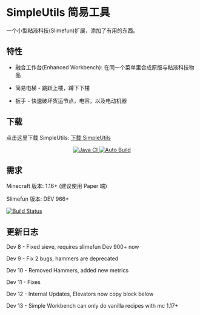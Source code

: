 # SimpleUtils 简易工具

一个小型粘液科技(Slimefun)扩展，添加了有用的东西。

## 特性

- 融合工作台(Enhanced Workbench): 在同一个菜单里合成原版与粘液科技物品

- 简易电梯 - 跳跃上楼，蹲下下楼

- 扳手 - 快速破坏货运节点，电容，以及电动机器

## 下载

点击这里下载 SimpleUtils: [下载 SimpleUtils](https://github.com/ybw0014/SimpleUtils-CN/actions/workflows/build.yml)

<p align="center">
  <a href="https://github.com/ybw0014/SimpleUtils-CN/actions/workflows/maven.yml">
    <img src="https://github.com/ybw0014/SimpleUtils-CN/actions/workflows/maven.yml/badge.svg" alt="Java CI"/>
  </a>

  <a href="https://github.com/ybw0014/SimpleUtils-CN/actions/workflows/build.yml">
    <img src="https://github.com/ybw0014/SimpleUtils-CN/actions/workflows/build.yml/badge.svg" alt="Auto Build"/>
  </a>
</p>

## 需求

Minecraft 版本: 1.16+ (建议使用 Paper 端)

Slimefun 版本: DEV 966+

[![Build Status](https://thebusybiscuit.github.io/builds/TheBusyBiscuit/Slimefun4/master/badge.svg)](https://thebusybiscuit.github.io/builds/TheBusyBiscuit/Slimefun4/master/)

## 更新日志

Dev 8 - Fixed sieve, requires slimefun Dev 900+ now

Dev 9 - Fix 2 bugs, hammers are deprecated

Dev 10 - Removed Hammers, added new metrics

Dev 11 - Fixes

Dev 12 - Internal Updates, Elevators now copy block below

Dev 13 - Simple Workbench can only do vanilla recipes with mc 1.17+
